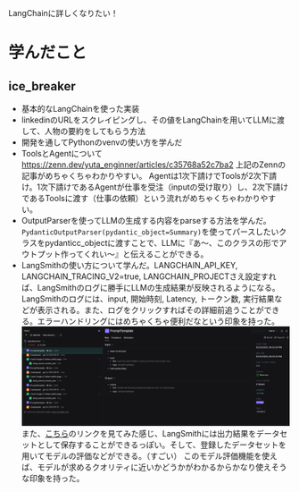 LangChainに詳しくなりたい！

# 学んだこと

## ice_breaker
- 基本的なLangChainを使った実装
- linkedinのURLをスクレイピングし、その値をLangChainを用いてLLMに渡して、人物の要約をしてもらう方法
- 開発を通してPythonのvenvの使い方を学んだ
- ToolsとAgentについて
  https://zenn.dev/yuta_enginner/articles/c35768a52c7ba2
  上記のZennの記事がめちゃくちゃわかりやすい。
  Agentは1次下請けでToolsが2次下請け。1次下請けであるAgentが仕事を受注（inputの受け取り）し、2次下請けであるToolsに渡す（仕事の依頼）という流れがめちゃくちゃわかりやすい。
- OutputParserを使ってLLMの生成する内容をparseする方法を学んだ。
  `PydanticOutputParser(pydantic_object=Summary)`を使ってパースしたいクラスをpydanticc_objectに渡すことで、LLMに『あ〜、このクラスの形でアウトプット作ってくれい〜』と伝えることができる。
- LangSmithの使い方について学んだ。LANGCHAIN_API_KEY, LANGCHAIN_TRACING_V2=true, LANGCHAIN_PROJECTさえ設定すれば、LangSmithのログに勝手にLLMの生成結果が反映されるようになる。
  LangSmithのログには、input, 開始時刻, Latency, トークン数, 実行結果などが表示される。また、ログをクリックすればその詳細前追うことができる。エラーハンドリングにはめちゃくちゃ便利だなという印象を持った。
  ![alt text](images/image_1.png)
  また、[こちら](https://zenn.dev/umi_mori/books/prompt-engineer/viewer/langsmith#2.-llm%E3%81%AE%E5%87%BA%E5%8A%9B%E7%B5%90%E6%9E%9C%E3%81%AE%E3%83%87%E3%83%BC%E3%82%BF%E3%82%BB%E3%83%83%E3%83%88%E5%8C%96%EF%BC%88%E3%83%87%E3%83%BC%E3%82%BF%E5%8F%8E%E9%9B%86%E6%A9%9F%E8%83%BD%EF%BC%89)のリンクを見てみた感じ、LangSmithには出力結果をデータセットとして保存することができるっぽい。そして、登録したデータセットを用いてモデルの評価などができる。（すごい）
  このモデル評価機能を使えば、モデルが求めるクオリティに近いかどうかがわかるからかなり使えそうな印象を持った。